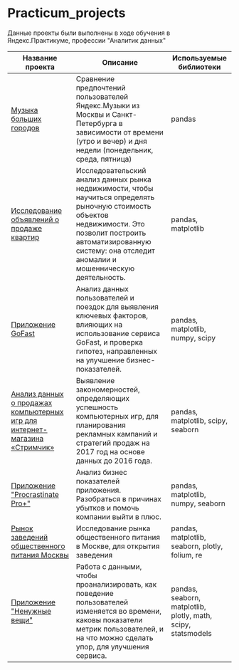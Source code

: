 # Practicum_projects
Данные проекты были выполнены в ходе обучения в Яндекс.Практикуме, профессии "Аналитик данных"

| Название проекта         | Описание                                                                                   | Используемые библиотеки |
|--------------------------|-------------------------------------------------------------------------------------------|-------------------------|
| [Музыка больших городов](https://github.com/DemuriaGT/Practicum_projects/blob/main/music_of_big_cities/music_of_big_cities.ipynb)   | Сравнение предпочтений пользователей Яндекс.Музыки из Москвы и Санкт-Петербурга в зависимости от времени (утро и вечер) и дня недели (понедельник, среда, пятница) | pandas |
| [Исследование объявлений о продаже квартир](https://github.com/DemuriaGT/Practicum_projects/blob/main/real_estate_market_research/real_estate_market_research.ipynb)   | Исследовательский анализ данных рынка недвижимости, чтобы научиться определять рыночную стоимость объектов недвижимости. Это позволит построить автоматизированную систему: она отследит аномалии и мошенническую деятельность. | pandas, matplotlib |
|[Приложение GoFast](https://github.com/DemuriaGT/Practicum_projects/blob/main/GoFast_app/GoFast_app.ipynb)| Анализ данных пользователей и поездок для выявления ключевых факторов, влияющих на использование сервиса GoFast, и проверка гипотез, направленных на улучшение бизнес-показателей. | pandas, matplotlib, numpy, scipy |
| [Анализ данных о продажах компьютерных игр для интернет-магазина «Стримчик»](https://github.com/DemuriaGT/Practicum_projects/blob/main/videogames_shop_strimchik/videogames_shop_strimchik.ipynb) | Выявление закономерностей, определяющих успешность компьютерных игр, для планирования рекламных кампаний и стратегий продаж на 2017 год на основе данных до 2016 года. | pandas, matplotlib, scipy, seaborn |
| [Приложение "Procrastinate Pro+"](https://github.com/DemuriaGT/Practicum_projects/blob/main/procrastinate_pro/procrastinate_pro.ipynb) | Анализ бизнес показателей приложения. Разобраться в причинах убытков и помочь компании выйти в плюс. | pandas, matplotlib, numpy, seaborn |
| [Рынок заведений общественного питания Москвы](https://github.com/DemuriaGT/Practicum_projects/blob/main/new_catering_establishment/new_catering_establishment.ipynb) | Исследование рынка общественного питания в Москве, для открытия заведения | pandas, matplotlib, seaborn, plotly, folium, re |
| [Приложение "Ненужные вещи"](https://github.com/DemuriaGT/Practicum_projects/blob/main/unnecessary_things/unnecessary_things.ipynb)   | Работа с данными, чтобы проанализировать, как поведение пользователей изменяется во времени, каковы показатели метрик пользователей, и на что можно сделать упор, для улучшения сервиса. | pandas, seaborn, matplotlib, plotly, math, scipy, statsmodels |
